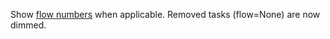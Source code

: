 Show [flow numbers](https://cylc.github.io/cylc-doc/stable/html/glossary.html#term-flow) when applicable. Removed tasks (flow=None) are now dimmed.
